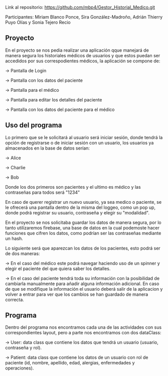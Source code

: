 Link al repositorio: https://github.com/mbp4/Gestor_Historial_Medico.git

Participantes: Miriam Blanco Ponce, Sira González-Madroño, Adrián Thierry Puyo Olías y Sonia Tejero Recio

## Proyecto

En el proyecto se nos pedia realizar una aplicación qque manejará de manera segura los historiales médicos de usuarios y que estos puedan ser accedidos por sus correspodientes médicos, la aplicación se compone de: 

  -> Pantalla de Login

  -> Pantalla con los datos del paciente

  -> Pantalla para el médico

  -> Pantalla para editar los detalles del paciente

  -> Pantalla con los datos del paciente para el médico

## Uso del programa

Lo primero que se le solicitará al usuario será iniciar sesión, donde tendrá la opción de registrarse o de iniciar sesión con un usuario, los usuarios ya almacenados en la base de datos serían: 

  -> Alice

  -> Charlie

  -> Bob

Donde los dos primeros son pacientes y el ultimo es médico y las contraseñas para todos será "1234"

En caso de querer registrar un nuevo usuario, ya sea medico o paciente, se le ofrecerá una pantalla dentro de la misma del loggeo, como un pop up, donde podrá registrar su usuario, contraseña y elegir su "modalidad".

En el proyecto se nos solicitaba guardar los datos de manera segura, por lo tanto utilizaremos firebase, una base de datos en la cual podemoste hacer funciones que cifren los datos, como podrían ser las contraseñas mediante un hash.

Lo siguiente será que aparezcan los datos de los pacientes, esto podrá ser de dos maneras: 

  -> En el caso del médico este podrá navegar haciendo uso de un spinner y elegir el paciente del que quiera saber los detalles. 

  -> En el caso del paciente tendrá toda su información con la posibilidad de cambiarla manualmente para añadir alguna información adicional. En caso de que se modifique la información el usuario deberá salir de la aplicacion y volver a entrar para ver que los cambios se han guardado de manera correcta. 


## Programa 

Dentro del programa nos encontramos cada una de las actividades con sus correspondientes layout, pero a parte nos encontramos con dos dataClass: 

  -> User: data class que contiene los datos que tendrá un usuario (usuario, contraseña y rol). 

  -> Patient: data class que contiene los datos de un usuario con rol de paciente (id, nombre, apellido, edad, alergias, enfermedades y operaciones).
